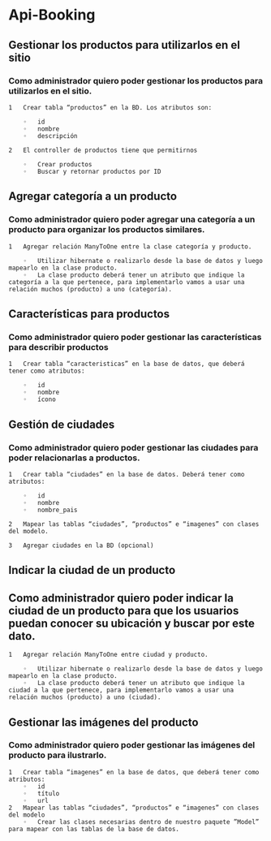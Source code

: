 # Api-Booking

## Gestionar los productos para utilizarlos en el sitio
### Como administrador quiero poder gestionar los productos para utilizarlos en el sitio.


	1	Crear tabla “productos” en la BD. Los atributos son:
	
		◦	id
		◦	nombre
		◦	descripción
		
	2	El controller de productos tiene que permitirnos
	
		◦	Crear productos
		◦	Buscar y retornar productos por ID

## Agregar categoría a un producto
### Como administrador quiero poder agregar una categoría a un producto para organizar los productos similares.


	1	Agregar relación ManyToOne entre la clase categoría y producto.
	
		◦	Utilizar hibernate o realizarlo desde la base de datos y luego mapearlo en la clase producto.
		◦	La clase producto deberá tener un atributo que indique la categoría a la que pertenece, para implementarlo vamos a usar una relación muchos (producto) a uno (categoría).
	
## Características para productos
### Como administrador quiero poder gestionar las características para describir productos


	1	Crear tabla “caracteristicas” en la base de datos, que deberá tener como atributos:
	
		◦	id
		◦	nombre
		◦	ícono
	
## Gestión de ciudades
### Como administrador quiero poder gestionar las ciudades para poder relacionarlas a productos.


	1	Crear tabla “ciudades” en la base de datos. Deberá tener como atributos:
	
		◦	id
		◦	nombre
		◦	nombre_pais
		
	2	Mapear las tablas “ciudades”, “productos” e “imagenes” con clases del modelo.
	
	3	Agregar ciudades en la BD (opcional)
	
## Indicar la ciudad de un producto
## Como administrador quiero poder indicar la ciudad de un producto para que los usuarios puedan conocer su ubicación y buscar por este dato.


	1	Agregar relación ManyToOne entre ciudad y producto.
	
		◦	Utilizar hibernate o realizarlo desde la base de datos y luego mapearlo en la clase producto.
		◦	La clase producto deberá tener un atributo que indique la ciudad a la que pertenece, para implementarlo vamos a usar una relación muchos (producto) a uno (ciudad).

## Gestionar las imágenes del producto
### Como administrador quiero poder gestionar las imágenes del producto para ilustrarlo.


	1	Crear tabla “imagenes” en la base de datos, que deberá tener como atributos:
		◦	id
		◦	título
		◦	url
	2	Mapear las tablas “ciudades”, “productos” e “imagenes” con clases del modelo
		◦	Crear las clases necesarias dentro de nuestro paquete ”Model” para mapear con las tablas de la base de datos.
